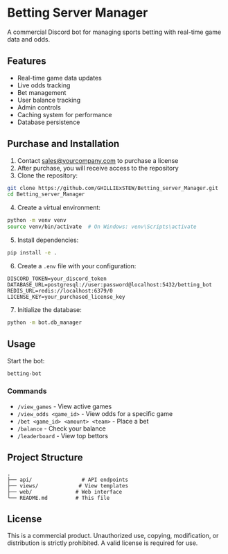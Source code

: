 # Betting Server Manager

A commercial Discord bot for managing sports betting with real-time game data and odds.

## Features

- Real-time game data updates
- Live odds tracking
- Bet management
- User balance tracking
- Admin controls
- Caching system for performance
- Database persistence

## Purchase and Installation

1. Contact sales@yourcompany.com to purchase a license
2. After purchase, you will receive access to the repository
3. Clone the repository:
```bash
git clone https://github.com/GHILLIExSTEW/Betting_server_Manager.git
cd Betting_server_Manager
```

4. Create a virtual environment:
```bash
python -m venv venv
source venv/bin/activate  # On Windows: venv\Scripts\activate
```

5. Install dependencies:
```bash
pip install -e .
```

6. Create a `.env` file with your configuration:
```env
DISCORD_TOKEN=your_discord_token
DATABASE_URL=postgresql://user:password@localhost:5432/betting_bot
REDIS_URL=redis://localhost:6379/0
LICENSE_KEY=your_purchased_license_key
```

7. Initialize the database:
```bash
python -m bot.db_manager
```

## Usage

Start the bot:
```bash
betting-bot
```

### Commands

- `/view_games` - View active games
- `/view_odds <game_id>` - View odds for a specific game
- `/bet <game_id> <amount> <team>` - Place a bet
- `/balance` - Check your balance
- `/leaderboard` - View top bettors

## Project Structure

```
.
├── api/                # API endpoints
├── views/             # View templates
├── web/              # Web interface
└── README.md         # This file
```

## License

This is a commercial product. Unauthorized use, copying, modification, or distribution is strictly prohibited. A valid license is required for use.